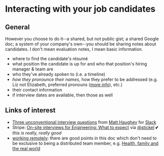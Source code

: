 # Interacting with your job candidates

## General

However you choose to do it--a shared, but not public gist; a shared Google doc; a system of your company's own--you should be sharing notes about candidates. I don't mean evaluation notes, I mean basic information.   
* where to find the candidate's résumé
* what position the candidate is up for and who that position's hiring manager & team are
* who they've already spoken to (i.e. a timeline)
* _how they pronounce their names_, how they prefer to be addressed (e.g. Liz not Elizabeth, preferred pronouns ([more info](https://en.wikipedia.org/wiki/Gender-specific_and_gender-neutral_pronouns)), etc.)
* their contact information
* if interview dates are available, then those as well


## Links of interest

* [Three unconventional interview questions](https://slackhq.com/three-unconventional-interview-questions-664cc55501e) from [Matt Haughey](https://twitter.com/mathowie) for [Slack](https://slackhq.com/)
* Stripe: [On-site interviews for Engineering: What to expect](https://stripe.com/jobs/engineering-onsite.pdf) via [@stickel](https://twitter.com/stickel) :two_hearts: _this is really, really good_
* [working remotely](https://github.com/lenazun/working-remotely/blob/master/ideas.md): there are good points in this doc which don't need to be exclusive to being a distributed team member, e.g. [Health, family and the real world](https://github.com/lenazun/working-remotely/blob/master/ideas.md#health-family-and-the-real-world)

